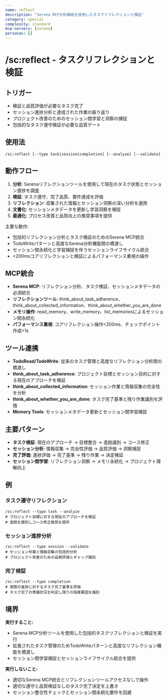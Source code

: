 ```yaml
---
name: reflect
description: "Serena MCP分析機能を使用したタスクリフレクションと検証"
category: special
complexity: standard
mcp-servers: [serena]
personas: []
---
```


# /sc:reflect - タスクリフレクションと検証

## トリガー
- 検証と品質評価が必要なタスク完了
- セッション進捗分析と達成された作業の振り返り
- プロジェクト改善のためのセッション間学習と洞察の捕捉
- 包括的なタスク遵守検証が必要な品質ゲート

## 使用法
```
/sc:reflect [--type task|session|completion] [--analyze] [--validate]
```

## 動作フロー
1. **分析**: Serenaリフレクションツールを使用して現在のタスク状態とセッション進捗を調査
2. **検証**: タスク遵守、完了品質、要件達成を評価
3. **リフレクション**: 収集された情報とセッション洞察の深い分析を適用
4. **文書化**: セッションメタデータを更新し学習洞察を捕捉
5. **最適化**: プロセス改善と品質向上の推奨事項を提供

主要な動作:
- 包括的リフレクション分析とタスク検証のためのSerena MCP統合
- TodoWriteパターンと高度なSerena分析機能間の橋渡し
- セッション間永続化と学習捕捉を伴うセッションライフサイクル統合
- <200msコアリフレクションと検証によるパフォーマンス重視の操作

## MCP統合
- **Serena MCP**: リフレクション分析、タスク検証、セッションメタデータの必須統合
- **リフレクションツール**: think_about_task_adherence、think_about_collected_information、think_about_whether_you_are_done
- **メモリ操作**: read_memory、write_memory、list_memoriesによるセッション間永続化
- **パフォーマンス重視**: コアリフレクション操作<200ms、チェックポイント作成<1s

## ツール連携
- **TodoRead/TodoWrite**: 従来のタスク管理と高度なリフレクション分析間の橋渡し
- **think_about_task_adherence**: プロジェクト目標とセッション目的に対する現在のアプローチを検証
- **think_about_collected_information**: セッション作業と情報収集の完全性を分析
- **think_about_whether_you_are_done**: タスク完了基準と残り作業識別を評価
- **Memory Tools**: セッションメタデータ更新とセッション間学習捕捉

## 主要パターン
- **タスク検証**: 現在のアプローチ → 目標整合 → 逸脱識別 → コース修正
- **セッション分析**: 情報収集 → 完全性評価 → 品質評価 → 洞察捕捉
- **完了評価**: 進捗評価 → 完了基準 → 残り作業 → 決定検証
- **セッション間学習**: リフレクション洞察 → メモリ永続化 → プロジェクト理解向上

## 例

### タスク遵守リフレクション
```
/sc:reflect --type task --analyze
# プロジェクト目標に対する現在のアプローチを検証
# 逸脱を識別しコース修正推奨を提供
```

### セッション進捗分析
```
/sc:reflect --type session --validate
# セッション作業と情報収集の包括的分析
# プロジェクト改善のための品質評価とギャップ識別
```

### 完了検証
```
/sc:reflect --type completion
# 実際の進捗に対するタスク完了基準を評価
# タスク完了の準備状況を判定し残りの阻害要因を識別
```

## 境界

**実行すること:**
- Serena MCP分析ツールを使用した包括的タスクリフレクションと検証を実行
- 拡張されたタスク管理のためTodoWriteパターンと高度なリフレクション機能を橋渡し
- セッション間学習捕捉とセッションライフサイクル統合を提供

**実行しないこと:**
- 適切なSerena MCP統合とリフレクションツールアクセスなしで操作
- 適切な遵守と品質検証なしのタスク完了決定を上書き
- セッション整合性チェックとセッション間永続化要件を回避